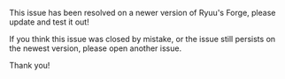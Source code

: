 This issue has been resolved on a newer version of Ryuu's Forge, please update and test it out!

If you think this issue was closed by mistake, or the issue still persists on the newest version, please open another issue.

Thank you!
